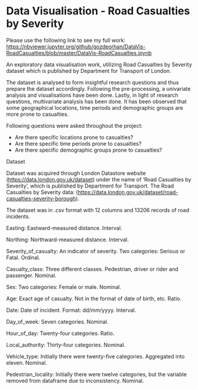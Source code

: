 # Data Visualisation - Road Casualties by Severity

Please use the following link to see my full work: https://nbviewer.jupyter.org/github/gozdeorhan/DataVis-RoadCasualties/blob/master/DataVis-RoadCasualties.ipynb

An exploratory data visualisation work, utilizing Road Casualties by Severity dataset which is published by Department for Transport of London.

The dataset is analysed to form insightful research questions and thus prepare the dataset accordingly. Following the pre-processing, a univariate analysis and visualisations have been done. Lastly, in light of research questions, multivariate analysis has been done. It has been observed that some geographical locations, time periods and demographic groups are more prone to casualties.

Following questions were asked throughout the project:
- Are there specific locations prone to casualties?
- Are there specific time periods prone to casualties?
- Are there specific demographic groups prone to casualties?

Dataset

Dataset was acquired through London Datastore website (https://data.london.gov.uk/dataset) under the name of ‘Road Casualties by Severity’, which is published by Department for Transport. The Road Casualties by Severity data:  (https://data.london.gov.uk/dataset/road-casualties-severity-borough).

The dataset was in .csv format with 12 columns and 13206 records of road incidents.

Easting: Eastward-measured distance. Interval.

Northing: Northward-measured distance. Interval.

Severity_of_casualty: An indicator of severity. Two categories: Serious or Fatal. Ordinal.

Casualty_class: Three different classes. Pedestrian, driver or rider and passenger. Nominal.

Sex: Two categories: Female or male. Nominal.

Age: Exact age of casualty. Not in the format of date of birth, etc. Ratio.

Date: Date of incident. Format: dd/mm/yyyy. Interval.

Day_of_week: Seven categories. Nominal.

Hour_of_day: Twenty-four categories. Ratio.

Local_authority: Thirty-four categories. Nominal.

Vehicle_type: Initially there were twenty-five categories. Aggregated into eleven. Nominal.

Pedestrian_locality: Initially there were twelve categories, but the variable removed from dataframe due to inconsistency. Nominal.
